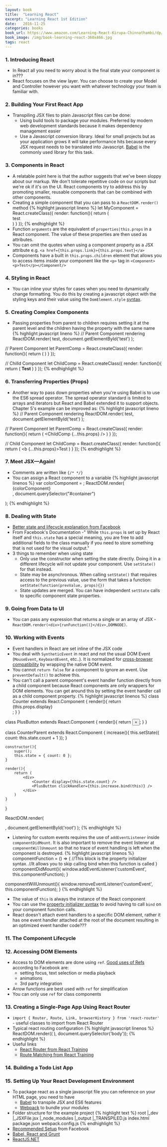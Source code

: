 ```yaml
---
layout: book
title:  "Learning React"
excerpt: "Learning React 1st Edition"
date:   2016-11-25
categories: books
book_url: https://www.amazon.com/Learning-React-Kirupa-Chinnathambi/dp/0134546318/
book_image: /img/book-learning-react-360x466.jpg
tags: react
---
```


### 1. Introducing React
* In React all you need to worry about is the final state your component is in???
* React focuses on the view layer. You can choose to create your Model and Controller however you want with whatever technology your team is familiar with.
<p></p>

### 2. Building Your First React App
* Transpiling JSX files to plain Javascript files can be done:
    - Using build tools to package your modules. Preferred by modern web development standards because it makes dependency management easier
    - Use a Javascript conversion library.  Ideal for small projects but as your application grows it will take performance hits because every JSX request needs to be translated into Javascript.  [Babel](http://babeljs.io/) is the commonly used library for this task.
<p></p>

### 3. Components in React
* A relatable point here is that the author suggests that we've been sloppy about our markup.  We don't tolerate repetitive code on our scripts but we're ok if it's on the UI.  React components try to address this by promoting smaller, reusable components that can be combined with other components.
* Creating a simple component that you can pass to a `ReactDOM.render()` method
{% highlight javascript lineno %}
let MyComponent = React.createClass({
  render: function(){
    return (<div>test</div>)
  }
});
{% endhighlight %}
* Function `arguments` are the equivalent of `properties|this.props` in a React component.  The value of these properties are then used as attributes. 
* You can omit the quotes when using a component property as a JSX attribute e.g. `<a href={this.props.link}>{this.props.text}</a>`
* Components have a built in `this.props.children` element that allows you to access items inside your component like the `<p>` tag in `<Component><p>Test</p></Component/>`
<p></p>

### 4. Styling in React
* You can inline your styles for cases when you need to dynamically change formatting.  You do this by creating a javascript object with the styling keys and their value using the `DomElement.style` [syntax](https://facebook.github.io/react/docs/dom-elements.html#style).
<p></p>

### 5. Creating Complex Components
* Passing properties from parent to children requires setting it at the parent level and the children having the property with the same name
{% highlight javascript lineno %}
// Parent Component rendering
ReactDOM.render(
  <ParentComp myprop="one">test</ParentComp>, document.getElementById('test')
);

// Parent Component
let ParentComp = React.createClass({
  render: function(){
    return ( <ChildComp myprop={this.props.myprop} /> )
  }
});

// Chilld Component
let ChildComp = React.createClass({
  render: function(){
    return ( <b myprop={this.props.myprop}>Test</b> )
  }
});
{% endhighlight %}
<p></p>

### 6. Transferring Properties (Props)
* Another way to pass down properties when you're using Babel is to use the ES6 spread operator.  The spread operator standard is limited to arrays and iterators but React and Babel extended it to support objects.  Chapter 5's example can be improved as:
{% highlight javascript lineno %}
// Parent Component rendering
ReactDOM.render(
  <ParentComp myprop="one">test</ParentComp>, document.getElementById('test')
);

// Parent Component
let ParentComp = React.createClass({
  render: function(){
    return ( <ChildComp {...this.props} /> )
  }
});

// Child Component
let ChildComp = React.createClass({
  render: function(){
    return ( <b {...this.props}>Test</b> )
  }
});
{% endhighlight %}
<p></p>

### 7. Meet JSX—Again!
* Comments are written like `{/* */}`
* You can assign a React component to a variable
{% highlight javascript linenos %}
var colorComponent = <Color hex="#2F004F"></Color>;
ReactDOM.render(
  <div>{colorComponent}</div>,
  document.querySelector("#container")
);
{% endhighlight %}
<p></p>

### 8. Dealing with State
* [Better state and lifecycle explanation from Facebook](https://facebook.github.io/react/docs/state-and-lifecycle.html)
* From Facebook's Documentation -" While `this.props` is set up by React itself and `this.state` has a special meaning, you are free to add additional fields to the class manually if you need to store something that is not used for the visual output."
* 3 things to remember when using state
    - Only use the constructor when setting the state directly.  Doing it in a different lifecycle will not update your component.  Use `setState()` for that instead.
    - State may be asynchronous.  When calling `setState()` that requires access to the previous value, use the form that takes a function: `setState(function(prevValue, props){})`
    - State updates are merged.  You can have independent `setState` calls to specific component state properties.
<p></p>

### 9. Going from Data to UI
* You can pass any expression that returns a single or an array of JSX - `ReactDOM.render(<div>{runFunction()}</div>,DOMNODE)`. 
<p></p>
 
### 10. Working with Events
* Event handlers in React are set inline of the JSX code
* You deal with `SyntheticEvent` in react and not the usual DOM Event (`MouseEvent`, `KeyboardEvent`, etc..).  It is normalized for [cross-browser compatibility](https://facebook.github.io/react/docs/events.html) by wrapping the native DOM event.
* You cannot `return false` for a component to ignore an event. Use `preventDefault()` to achieve this.
* You can't call a parent component's event handler function directly from a child component because React components are only wrappers for DOM elements.  You can get around this by setting the event handler call as a child component property.
{% highlight javascript linenos %}
class Counter extends React.Component {
    render(){
        return <div>{this.props.display}</div>;
    }
}

class PlusButton extends React.Component {
    render(){
        return <button onClick={this.props.clickHandler}>+</button>;
    }
}

class CounterParent extends React.Component {
    increase(){
        this.setState({ count: this.state.count + 1 });
    }

    constructor(){
        super();
        this.state = { count: 0 };
    }

    render(){
        return (
            <div>
                <Counter display={this.state.count} />
                <PlusButton clickHandler={this.increase.bind(this)} />
            </div>
        )
    }
}

ReactDOM.render(
    <div>
        <CounterParent />
    </div>,
    document.getElementById('root')
);
{% endhighlight %}
* Listening for custom events requires the use of `addEventListener` inside `componentDidMount`.  It is also important to remove the event listener at `componentWillUnmount` so that no trace of event handling is left when the component is destroyed. 
{% highlight javascript linenos %}
componentFunction = () => {
  //This block is the property initializer syntax.
  //It allows you to skip calling bind when this function is called
}
componentDidMount(){
  window.addEventListener('customEvent', this.componentFunction);
}

componentWillUnmount(){
  window.removeEventListener('customEvent', this.componentFunction);
}
{% endhighlight %}
* The value of `this` is always the instance of the React component
* You can use the [property initializer syntax](https://facebook.github.io/react/docs/handling-events.html) to avoid having to call `bind` on your component function calls.
* React doesn't attach event handlers to a specific DOM element, rather it has one event handler attached at the root of the document resulting in an optimized event handler code???
<p></p>

### 11. The Component Lifecycle
<p></p>

### 12. Accessing DOM Elements
* Access to DOM elements are done using `ref`.  [Good uses of Refs](https://facebook.github.io/react/docs/refs-and-the-dom.html) according to Facebook are:
    - setting focus, text selection or media playback
    - animations
    - 3rd party integration
* Arrow functions are best used with `ref` for simplification
* You can only use `ref` for class components
<p></p>

### 13. Creating a Single-Page App Using React Router
* `import { Router, Route, Link, browserHistory } from 'react-router'` - useful classes to import from React Router
* Typical react routing configuration
{% highlight javascript linenos %}
ReactDOM.render((
  <Router history={browserHistory}>
    <Route path="/" component={App}>
      <Route path="about" component={About}/>
      <Route path="users" component={Users}>
        <Route path="/user/:userId" component={User}/>
      </Route>
      <Route path="*" component={NoMatch}/>
    </Route>
  </Router>
  ), document.querySelector('body'));
{% endhighlight %}
* Useful links
    - [React Router from React Training](https://github.com/ReactTraining/react-router)
    - [Route Matching from React Training](https://github.com/ReactTraining/react-router/blob/master/docs/guides/RouteMatching.md)
<p></p>

### 14. Building a Todo List App
<p></p>

### 15. Setting Up Your React Development Environment
* To package react as a single javascript file you can reference on your HTML page, you need to have
    - [Babel](https://babeljs.io/) to transpile JSX and ES6 features
    - [Webpack](https://webpack.github.io/) to bundle your modules
* Folder structure for the example project
{% highlight text %}
root
|_dev
  |_JSXFile.jsx
|_node_modules
|_output
  |_TRANSPILED.js
index.html
package.json
webpack.config.js
{% endhighlight %}
* [Recommended Setup](https://facebook.github.io/react/docs/installation.html) from Facebook
* [Babel, React and Grunt](https://php.quicoto.com/use-babel-to-compile-react-jsx-with-grunt/)
* [ReactJS.NET](https://reactjs.net/)